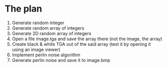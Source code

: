 # The plan

1. Generate random integer
2. Generate random array of integers
3. Generate 2D random array of integers
4. Open a file image.tga and save the array there (not the image, the array)
5. Create black & white TGA out of the said array (test it by opening it using an image viewer)
6. Implement perlin noise algorithm
7. Generate perlin noise and save it to image.bmp
